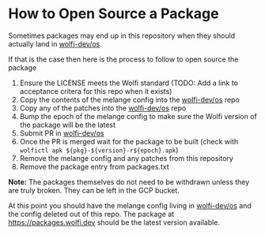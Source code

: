 # How to Open Source a Package

Sometimes packages may end up in this repository when they should actually land in [wolfi-dev/os](https://github.com/wolfi-dev/os).

If that is the case then here is the process to follow to open source the package

1. Ensure the LICENSE meets the Wolfi standard (TODO: Add a link to acceptance critera for this repo when it exists)
1. Copy the contents of the melange config into the [wolfi-dev/os](https://github.com/wolfi-dev/os) repo
1. Copy any of the patches into the [wolfi-dev/os](https://github.com/wolfi-dev/os) repo
1. Bump the epoch of the melange config to make sure the Wolfi version of the package will be the latest
1. Submit PR in [wolfi-dev/os](https://github.com/wolfi-dev/os)
1. Once the PR is merged wait for the package to be built (check with `wolfictl apk ${pkg}-${version}-r${epoch}.apk`)
1. Remove the melange config and any patches from this repository
1. Remove the package entry from packages.txt

**Note:** The packages themselves do not need to be withdrawn unless they are truly broken. They can be left in the GCP bucket.

At this point you should have the melange config living in [wolfi-dev/os](https://github.com/wolfi-dev/os) and the config deleted
out of this repo. The package at https://packages.wolfi.dev should be the latest version available.
